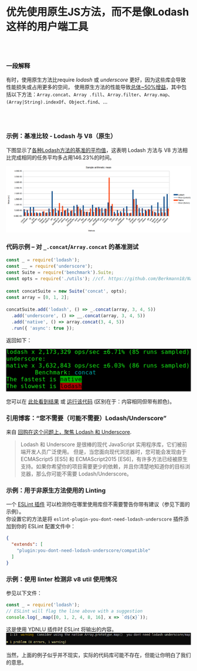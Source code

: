 # 优先使用原生JS方法，而不是像Lodash这样的用户端工具


<br/><br/>

### 一段解释
有时，使用原生方法比require _lodash_ 或 _underscore_ 更好，因为这些库会导致性能损失或占用更多的空间，
使用原生方法的性能导致[总体~50%增益](https://github.com/Berkmann18/NativeVsUtils/blob/master/analysis.xlsx)，其中包括以下方法：`Array.concat`、`Array .fill`、`Array.filter`、`Array.map`、`(Array|String).indexOf`、`Object.find`、...


<!-- comp here: https://gist.github.com/Berkmann18/3a99f308d58535ab0719ac8fc3c3b8bb-->

<br/><br/>

### 示例：基准比较 - Lodash 与 V8（原生）
下图显示了[各种Lodash方法的基准的平均值](https://github.com/Berkmann18/NativeVsUtils/blob/master/nativeVsLodash.ods)，这表明 Lodash 方法与 V8 方法相比完成相同的任务平均多占用146.23%的时间。

![meanDiag](../../assets/images/sampleMeanDiag.png)

### 代码示例 – 对 `_.concat`/`Array.concat` 的基准测试
```javascript
const _ = require('lodash');
const __ = require('underscore');
const Suite = require('benchmark').Suite;
const opts = require('./utils'); //cf. https://github.com/Berkmann18/NativeVsUtils/blob/master/utils.js

const concatSuite = new Suite('concat', opts);
const array = [0, 1, 2];

concatSuite.add('lodash', () => _.concat(array, 3, 4, 5))
  .add('underscore', () => __.concat(array, 3, 4, 5))
  .add('native', () => array.concat(3, 4, 5))
  .run({ 'async': true });
```

返回如下：

![output](../../assets/images/concat-benchmark.png)

您可以在 [此处看到结果](https://github.com/Berkmann18/NativeVsUtils/blob/master/index.txt) 或 [运行该代码](https://github.com/Berkmann18/NativeVsUtils/blob/master/index.js) (区别在于：内容相同但带有颜色)。

### 引用博客：“您不需要（可能不需要）Lodash/Underscore”
来自 [回购在这个问题上，聚焦 Lodash 和 Underscore](https://github.com/you-dont-need/You-Dont-Need-Lodash-Underscore).

 > Lodash 和 Underscore 是很棒的现代 JavaScript 实用程序库，它们被前端开发人员广泛使用。 但是，当您面向现代浏览器时，您可能会发现由于 ECMAScript5 [ES5] 和 ECMAScript2015 [ES6]，有许多方法已经被原生支持。如果你希望你的项目需要更少的依赖，并且你清楚地知道你的目标浏览器，那么你可能不需要 Lodash/Underscore。

### 示例：用于非原生方法使用的 Linting
一个 [ESLint 插件](https://www.npmjs.com/package/eslint-plugin-you-dont-need-lodash-underscore) 可以检测你在哪里使用库但不需要警告你带有建议（参见下面的示例）。<br>
你设置它的方法是将 `eslint-plugin-you-dont-need-lodash-underscore` 插件添加到你的 ESLint 配置文件中：
```json
{
  "extends": [
    "plugin:you-dont-need-lodash-underscore/compatible"
  ]
}
```

###  示例：使用 linter 检测非 v8 util 使用情况
参见以下文件：
```js
const _ = require('lodash');
// ESLint will flag the line above with a suggestion
console.log(_.map([0, 1, 2, 4, 8, 16], x => `d${x}`));
```
这是使用 YDNLU 插件时 ESLint 将输出的内容。
![output](../../assets/images/ydnlu.png)

当然，上面的例子似乎并不现实，实际的代码库可能不存在，但能让你明白了我们的意思。